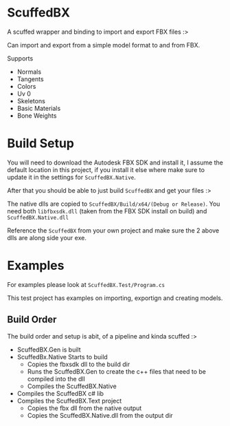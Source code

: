 # ScuffedBX

A scuffed wrapper and binding to import and export FBX files :>

Can import and export from a simple model format to and from FBX.

Supports
* Normals
* Tangents
* Colors
* Uv 0
* Skeletons
* Basic Materials
* Bone Weights

# Build Setup
You will need to download the Autodesk FBX SDK and install it, I assume the default location in this project, if you install it else where make sure to update it in the settings for ``ScuffedBX.Native``.

After that you should be able to just build ``ScuffedBX`` and get your files :>

The native dlls are copied to ``ScuffedBX/Build/x64/(Debug or Release)``. You need both ``libfbxsdk.dll`` (taken from the FBX SDK install on build) and ``ScuffedBX.Native.dll``

Reference the ``ScuffedBX`` from your own project and make sure the 2 above dlls are along side your exe.

# Examples

For examples please look at ``ScuffedBX.Test/Program.cs``

This test project has examples on importing, exportign and creating models.

## Build Order
The build order and setup is abit, of a pipeline and kinda scuffed :>
* ScuffedBX.Gen is built
* ScuffedBx.Native Starts to build
  * Copies the fbxsdk dll to the build dir
  * Runs the ScuffedBX.Gen to create the c++ files that need to be compiled into the dll
  * Compiles the ScuffedBX.Native
* Compiles the ScuffedBX c# lib
* Compiles the ScuffedBX.Text project
  * Copies the fbx dll from the native output
  * Copies the ScuffedBX.Native.dll from the output dir